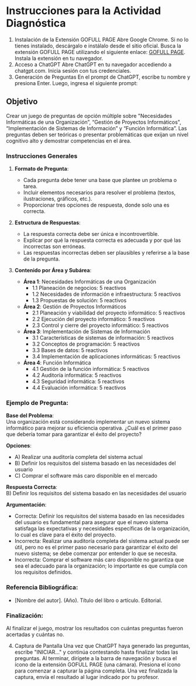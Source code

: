 
# Instrucciones para la Actividad Diagnóstica
1. Instalación de la Extensión GOFULL PAGE
Abre Google Chrome. Si no lo tienes instalado, descárgalo e instálalo desde el sitio oficial.
Busca la extensión GOFULL PAGE utilizando el siguiente enlace: [GOFULL PAGE](https://chromewebstore.google.com/detail/gofullpage-full-page-scre/fdpohaocaechififmbbbbbknoalclacl).
Instala la extensión en tu navegador.
2. Acceso a ChatGPT
Abre ChatGPT en tu navegador accediendo a chatgpt.com.
Inicia sesión con tus credenciales.
3. Generación de Preguntas
En el prompt de ChatGPT, escribe tu nombre y presiona Enter.
Luego, ingresa el siguiente prompt:

## Objetivo
Crear un juego de preguntas de opción múltiple sobre "Necesidades Informáticas de una Organización”, “Gestión de Proyectos Informáticos", “Implementación de Sistemas de Información” y “Función Informática”. Las preguntas deben ser teóricas o presentar problemáticas que exijan un nivel cognitivo alto y demostrar competencias en el área.

### Instrucciones Generales
1. **Formato de Pregunta**:
   * Cada pregunta debe tener una base que plantee un problema o tarea.
   * Incluir elementos necesarios para resolver el problema (textos, ilustraciones, gráficos, etc.).
   * Proporcionar tres opciones de respuesta, donde solo una es correcta.

2. **Estructura de Respuestas**:
   * La respuesta correcta debe ser única e incontrovertible.
   * Explicar por qué la respuesta correcta es adecuada y por qué las incorrectas son erróneas.
   * Las respuestas incorrectas deben ser plausibles y referirse a la base de la pregunta.

3. **Contenido por Área y Subárea**:
   * **Área 1**: Necesidades Informáticas de una Organización
     * 1.1 Planeación de negocios: 5 reactivos
     * 1.2 Necesidades de información e infraestructura: 5 reactivos
     * 1.3 Propuestas de solución: 5 reactivos
   * **Área 2**: Gestión de Proyectos Informáticos
     * 2.1 Planeación y viabilidad del proyecto informático: 5 reactivos
     * 2.2 Ejecución del proyecto informático: 5 reactivos
     * 2.3 Control y cierre del proyecto informático: 5 reactivos
   * **Área 3**: Implementación de Sistemas de Información
     * 3.1 Características de sistemas de información: 5 reactivos
     * 3.2 Conceptos de programación: 5 reactivos
     * 3.3 Bases de datos: 5 reactivos
     * 3.4 Implementación de aplicaciones informáticas: 5 reactivos
   * **Área 4**: Función Informática
     * 4.1 Gestión de la función informática: 5 reactivos
     * 4.2 Auditoría informática: 5 reactivos
     * 4.3 Seguridad informática: 5 reactivos
     * 4.4 Evaluación informática: 5 reactivos

### Ejemplo de Pregunta:
**Base del Problema**:  
Una organización está considerando implementar un nuevo sistema informático para mejorar su eficiencia operativa. ¿Cuál es el primer paso que debería tomar para garantizar el éxito del proyecto?

**Opciones**:
- A) Realizar una auditoría completa del sistema actual
- B) Definir los requisitos del sistema basado en las necesidades del usuario
- C) Comprar el software más caro disponible en el mercado

**Respuesta Correcta**:  
B) Definir los requisitos del sistema basado en las necesidades del usuario

**Argumentación**:
* Correcta: Definir los requisitos del sistema basado en las necesidades del usuario es fundamental para asegurar que el nuevo sistema satisfaga las expectativas y necesidades específicas de la organización, lo cual es clave para el éxito del proyecto.
* Incorrecta: Realizar una auditoría completa del sistema actual puede ser útil, pero no es el primer paso necesario para garantizar el éxito del nuevo sistema; se debe comenzar por entender lo que se necesita.
* Incorrecta: Comprar el software más caro disponible no garantiza que sea el adecuado para la organización; lo importante es que cumpla con los requisitos definidos.

### Referencia Bibliográfica:
* [Nombre del autor]. (Año). Título del libro o artículo. Editorial.

### Finalización:
Al finalizar el juego, mostrar los resultados con cuántas preguntas fueron acertadas y cuántas no.

4. Captura de Pantalla
Una vez que ChatGPT haya generado las preguntas, escribe "INICIAR..." y continúa contestando hasta finalizar todas las preguntas.
Al terminar, dirígete a la barra de navegación y busca el ícono de la extensión GOFULL PAGE (una cámara).
Presiona el ícono para comenzar a capturar la página completa.
Una vez finalizada la captura, envía el resultado al lugar indicado por tu profesor.
